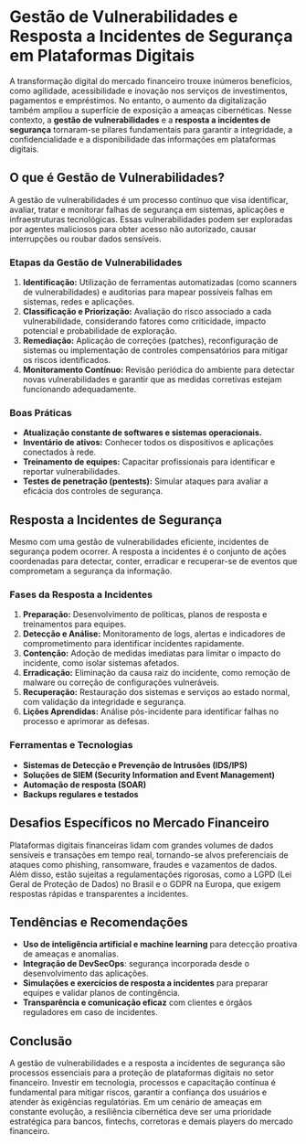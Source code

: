 # Gestão de Vulnerabilidades e Resposta a Incidentes de Segurança em Plataformas Digitais

A transformação digital do mercado financeiro trouxe inúmeros benefícios, como agilidade, acessibilidade e inovação nos serviços de investimentos, pagamentos e empréstimos. No entanto, o aumento da digitalização também ampliou a superfície de exposição a ameaças cibernéticas. Nesse contexto, a **gestão de vulnerabilidades** e a **resposta a incidentes de segurança** tornaram-se pilares fundamentais para garantir a integridade, a confidencialidade e a disponibilidade das informações em plataformas digitais.

## O que é Gestão de Vulnerabilidades?

A gestão de vulnerabilidades é um processo contínuo que visa identificar, avaliar, tratar e monitorar falhas de segurança em sistemas, aplicações e infraestruturas tecnológicas. Essas vulnerabilidades podem ser exploradas por agentes maliciosos para obter acesso não autorizado, causar interrupções ou roubar dados sensíveis.

### Etapas da Gestão de Vulnerabilidades

1. **Identificação:** Utilização de ferramentas automatizadas (como scanners de vulnerabilidades) e auditorias para mapear possíveis falhas em sistemas, redes e aplicações.
2. **Classificação e Priorização:** Avaliação do risco associado a cada vulnerabilidade, considerando fatores como criticidade, impacto potencial e probabilidade de exploração.
3. **Remediação:** Aplicação de correções (patches), reconfiguração de sistemas ou implementação de controles compensatórios para mitigar os riscos identificados.
4. **Monitoramento Contínuo:** Revisão periódica do ambiente para detectar novas vulnerabilidades e garantir que as medidas corretivas estejam funcionando adequadamente.

### Boas Práticas

- **Atualização constante de softwares e sistemas operacionais.**
- **Inventário de ativos:** Conhecer todos os dispositivos e aplicações conectados à rede.
- **Treinamento de equipes:** Capacitar profissionais para identificar e reportar vulnerabilidades.
- **Testes de penetração (pentests):** Simular ataques para avaliar a eficácia dos controles de segurança.

## Resposta a Incidentes de Segurança

Mesmo com uma gestão de vulnerabilidades eficiente, incidentes de segurança podem ocorrer. A resposta a incidentes é o conjunto de ações coordenadas para detectar, conter, erradicar e recuperar-se de eventos que comprometam a segurança da informação.

### Fases da Resposta a Incidentes

1. **Preparação:** Desenvolvimento de políticas, planos de resposta e treinamentos para equipes.
2. **Detecção e Análise:** Monitoramento de logs, alertas e indicadores de comprometimento para identificar incidentes rapidamente.
3. **Contenção:** Adoção de medidas imediatas para limitar o impacto do incidente, como isolar sistemas afetados.
4. **Erradicação:** Eliminação da causa raiz do incidente, como remoção de malware ou correção de configurações vulneráveis.
5. **Recuperação:** Restauração dos sistemas e serviços ao estado normal, com validação da integridade e segurança.
6. **Lições Aprendidas:** Análise pós-incidente para identificar falhas no processo e aprimorar as defesas.

### Ferramentas e Tecnologias

- **Sistemas de Detecção e Prevenção de Intrusões (IDS/IPS)**
- **Soluções de SIEM (Security Information and Event Management)**
- **Automação de resposta (SOAR)**
- **Backups regulares e testados**

## Desafios Específicos no Mercado Financeiro

Plataformas digitais financeiras lidam com grandes volumes de dados sensíveis e transações em tempo real, tornando-se alvos preferenciais de ataques como phishing, ransomware, fraudes e vazamentos de dados. Além disso, estão sujeitas a regulamentações rigorosas, como a LGPD (Lei Geral de Proteção de Dados) no Brasil e o GDPR na Europa, que exigem respostas rápidas e transparentes a incidentes.

## Tendências e Recomendações

- **Uso de inteligência artificial e machine learning** para detecção proativa de ameaças e anomalias.
- **Integração de DevSecOps**: segurança incorporada desde o desenvolvimento das aplicações.
- **Simulações e exercícios de resposta a incidentes** para preparar equipes e validar planos de contingência.
- **Transparência e comunicação eficaz** com clientes e órgãos reguladores em caso de incidentes.

## Conclusão

A gestão de vulnerabilidades e a resposta a incidentes de segurança são processos essenciais para a proteção de plataformas digitais no setor financeiro. Investir em tecnologia, processos e capacitação contínua é fundamental para mitigar riscos, garantir a confiança dos usuários e atender às exigências regulatórias. Em um cenário de ameaças em constante evolução, a resiliência cibernética deve ser uma prioridade estratégica para bancos, fintechs, corretoras e demais players do mercado financeiro.